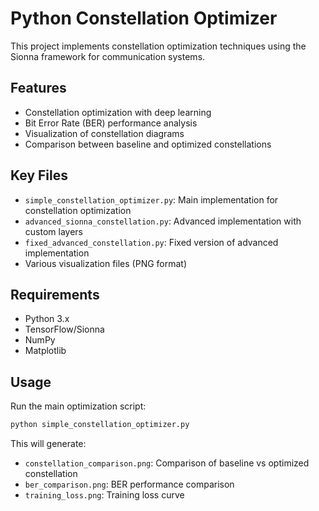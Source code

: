 # Python Constellation Optimizer

This project implements constellation optimization techniques using the Sionna framework for communication systems.

## Features
- Constellation optimization with deep learning
- Bit Error Rate (BER) performance analysis
- Visualization of constellation diagrams
- Comparison between baseline and optimized constellations

## Key Files
- `simple_constellation_optimizer.py`: Main implementation for constellation optimization
- `advanced_sionna_constellation.py`: Advanced implementation with custom layers
- `fixed_advanced_constellation.py`: Fixed version of advanced implementation
- Various visualization files (PNG format)

## Requirements
- Python 3.x
- TensorFlow/Sionna
- NumPy
- Matplotlib

## Usage
Run the main optimization script:
```bash
python simple_constellation_optimizer.py
```

This will generate:
- `constellation_comparison.png`: Comparison of baseline vs optimized constellation
- `ber_comparison.png`: BER performance comparison
- `training_loss.png`: Training loss curve